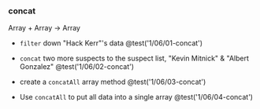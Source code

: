 ### concat
Array + Array -> Array

+ `filter` down "Hack Kerr"'s data
@test('1/06/01-concat')

+ `concat` two more suspects to the suspect list, "Kevin Mitnick" & "Albert Gonzalez"
@test('1/06/02-concat')

+ create a `concatAll` array method
@test('1/06/03-concat')

+ Use `concatAll` to put all data into a single array
@test('1/06/04-concat')
